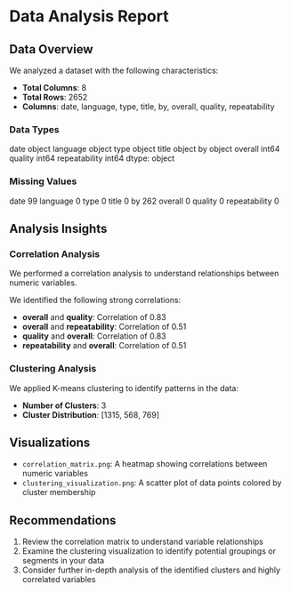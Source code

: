 # Data Analysis Report

## Data Overview

We analyzed a dataset with the following characteristics:
- **Total Columns**: 8
- **Total Rows**: 2652
- **Columns**: date, language, type, title, by, overall, quality, repeatability

### Data Types
date             object
language         object
type             object
title            object
by               object
overall           int64
quality           int64
repeatability     int64
dtype: object

### Missing Values
date              99
language           0
type               0
title              0
by               262
overall            0
quality            0
repeatability      0

## Analysis Insights

### Correlation Analysis
We performed a correlation analysis to understand relationships between numeric variables. 

We identified the following strong correlations:
- **overall** and **quality**: Correlation of 0.83
- **overall** and **repeatability**: Correlation of 0.51
- **quality** and **overall**: Correlation of 0.83
- **repeatability** and **overall**: Correlation of 0.51

### Clustering Analysis
We applied K-means clustering to identify patterns in the data:
- **Number of Clusters**: 3
- **Cluster Distribution**: [1315, 568, 769]

## Visualizations
- `correlation_matrix.png`: A heatmap showing correlations between numeric variables
- `clustering_visualization.png`: A scatter plot of data points colored by cluster membership

## Recommendations
1. Review the correlation matrix to understand variable relationships
2. Examine the clustering visualization to identify potential groupings or segments in your data
3. Consider further in-depth analysis of the identified clusters and highly correlated variables
